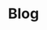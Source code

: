 ---
layout: blog
title: Blog
description: >
  The official Hydejack blog. Version updates, example content and how-to guides on how to blog with Jekyll.
# last_modified_at: 2018-08-03
no_link_title: false 
no_excerpt: false 
hide_image: false
---